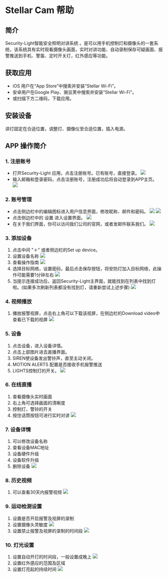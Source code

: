 # Stellar Cam 帮助

## 简介

Security-Light智能安全照明对讲系统 。是可以用手机控制灯和摄像头的一套系统，该系统具有实时观看摄像头画面，实时对讲功能、自动录制保存可疑画面、报警推送到手机、警笛、定时开关灯，红外感应等功能。

## 获取应用

* iOS 用户在“App Store”中搜索并安装“Stellar Wi-Fi”。 
* 安卓用户在Google Play、豌豆荚中搜索并安装“Stellar Wi-Fi”。 
* 或扫描下方二维码，下载应用。

## 安装设备

讲灯固定在合适位置，调整灯、摄像仪至合适位置，插入电源。

## APP 操作简介

### 1. 注册账号

* 打开Security-Light 应用，点击注册账号。已有账号，直接登录。
	![](./images/1.jpg)
* 输入邮箱和登录密码，点击注册账号，注册成功后将自动登录到APP主页。
	![](./images/2.jpg)

### 2. 账号管理
* 点击侧边栏中的编辑图标进入用户信息界面，修改昵称、邮件和密码。
	![](./images/3.jpg)
	![](./images/4.jpg)
* 点击侧边栏中的 设置 进入设置界面。
	![](./images/5.jpg)
* 在关于我们界面，你可以访问我们公司的官网，或者发邮件联系我们。
	![](./images/6.jpg)
	
### 3. 添加设备

1. 点击中间 "＋" 或者侧边栏的Set up device。
2. 设置设备名称
	![](./images/7.jpg)
3. 查看操作指南
	![](./images/8.jpg)
4. 选择目标网络，设置密码，最后点击保存按钮，将安防灯加入目标网络，此操作可能需要1分钟左右
	![](./images/9.jpg)
5. 当提示连接成功后，返回Security-Light主界面，就能找到在列表中找到灯啦。(如果多次刷新列表都没有找到灯，请重新尝试上述步骤)
	![](./images/10.jpg)

### 4. 视频播放

1. 播放报警视屏，点击右上角可以下载该视屏，在侧边栏的Download video中查看已下载的视屏
	![](./images/11.jpg)

### 5. 设备

1. 点击设备，进入设备详情。
2. 点击上部图片进去直播界面。
3. SIREN使设备发出警铃声，直至主动关闭。
4. MOTION ALERTS 配置是否接收手机报警推送
5. LIGHTS控制灯的开关。
	![](./images/12.jpg)	

### 6. 在线直播

1. 查看摄像头实时画面
2. 右上角可选择画面的清晰度
3. 控制灯，警铃的开关
4. 按住话筒按钮可进行实时对讲
	![](./images/13.png)
	
### 7. 设备详情

1. 可以修改设备名称
2. 查看设备MAC地址
3. 设备硬件升级
4. 设备软件升级
5. 删除设备
 	![](./images/14.jpg)
 	
### 8. 历史视频

1. 可以查看30天内报警视频
	![](./images/15.jpg)

### 9. 运动检测设置

1. 设置是否开启报警及视屏的录制
2. 设置摄像头灵敏度
	![](./images/16.jpg)
3. 设置禁止报警及视屏的录制的时间段
	![](./images/17.jpg)
	
### 10. 灯光设置

1. 设置自动开灯的时间段，一般设置成晚上
	![](./images/18.jpg)
2. 设置红外感应的范围及区域
3. 设置灯亮起的持续时间
	![](./images/19.jpg)








